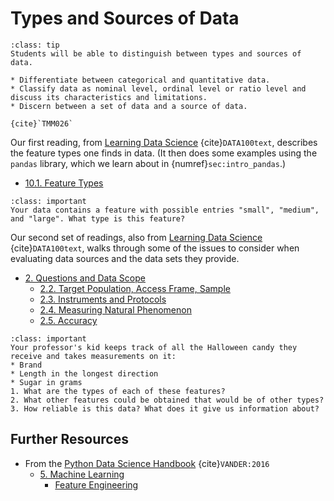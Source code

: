 # Types and Sources of Data

```{admonition} Learning Outcome
:class: tip
Students will be able to distinguish between types and sources of data.
```


```{admonition} Sample Tasks: 
* Differentiate between categorical and quantitative data.
* Classify data as nominal level, ordinal level or ratio level and discuss its characteristics and limitations. 
* Discern between a set of data and a source of data.
 
{cite}`TMM026`
```
Our first reading, from  [Learning Data Science](http://www.textbook.ds100.org/intro.html) {cite}`DATA100text`, describes the feature types one finds in data. (It then does some examples using the  `pandas` library, which we learn about in {numref}`sec:intro_pandas`.)
* [10.1. Feature Types](http://www.textbook.ds100.org/ch/10/eda_feature_types.html)

```{admonition} Reading Question
:class: important
Your data contains a feature with possible entries "small", "medium", and "large". What type is this feature?
```

Our second set of readings, also from [Learning Data Science](http://www.textbook.ds100.org/intro.html) {cite}`DATA100text`, walks through some of the issues to consider when evaluating data sources and the data sets they provide.
* [2. Questions and Data Scope](http://www.textbook.ds100.org/ch/02/data_scope_intro.html)
  * [2.2. Target Population, Access Frame, Sample](http://www.textbook.ds100.org/ch/02/data_scope_construct.html)
  * [2.3. Instruments and Protocols](http://www.textbook.ds100.org/ch/02/data_scope_protocols.html)
  * [2.4. Measuring Natural Phenomenon](http://www.textbook.ds100.org/ch/02/data_scope_natural.html)
  * [2.5. Accuracy](http://www.textbook.ds100.org/ch/02/data_scope_accuracy.html)
  
```{admonition} Reading Questions
:class: important
Your professor's kid keeps track of all the Halloween candy they receive and takes measurements on it:
* Brand
* Length in the longest direction
* Sugar in grams
1. What are the types of each of these features?
2. What other features could be obtained that would be of other types?
3. How reliable is this data? What does it give us information about?
```

## Further Resources

* From the [Python Data Science Handbook](https://jakevdp.github.io/PythonDataScienceHandbook/) {cite}`VANDER:2016`
  * [5. Machine Learning](https://jakevdp.github.io/PythonDataScienceHandbook/05.00-machine-learning.html)
    * [Feature Engineering](https://jakevdp.github.io/PythonDataScienceHandbook/05.04-feature-engineering.html)
